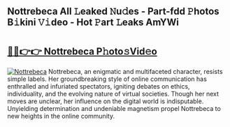 ## Nottrebeca All 𝙻eaked 𝙽u𝚍es - Part-fdd 𝙿hotos B𝚒kini 𝚅𝚒deo - Hot 𝙿art 𝙻eaks AmYWi

# <h2><a href="http://ld6gjzc.urlbe.top/?page=Nottrebeca">🔗🔗👉👉 Nottrebeca P𝚑oto𝚜Vid𝚎o</a></h2>

[![Nottrebeca](https://i.imgur.com/eBuTRDB.gif)](http://ld6gjzc.urlbe.top/?page=Nottrebeca)
Nottrebeca, an enigmatic and multifaceted character, resists simple labels. Her groundbreaking style of online communication has enthralled and infuriated spectators, igniting debates on ethics, individuality, and the evolving nature of virtual societies. Though her next moves are unclear, her influence on the digital world is indisputable. Unyielding determination and undeniable magnetism propel Nottrebeca to new heights in the online community.
